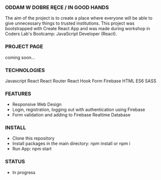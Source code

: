 ### ODDAM W DOBRE RĘCE / IN GOOD HANDS

The aim of the project is to create a place where everyone will be able to give unnecessary things to trusted institutions. This project was bootstrapped with Create React App and was made during workshop in Coders Lab's Bootcamp: JavaScript Developer (React).

### PROJECT PAGE

coming soon...

### TECHNOLOGIES

Javascript
React
React Router
React Hook Form
Firebase
HTML
ES6
SASS

### FEATURES

* Responsive Web Design
* Login, registration, logging out with authentication using Firebase
* Form validation and adding to Firebase Realtime Database

### INSTALL

* Clone this repository
* Install packages in the main directory: npm install or npm i
* Run App: npm start

### STATUS

* In progress
